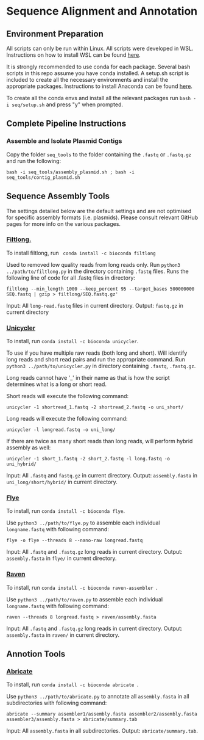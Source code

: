 # Sequence Alignment and Annotation
## Environment Preparation
All scripts can only be run within Linux. All scripts were developed in WSL.
Instructions on how to install WSL can be found [here](https://learn.microsoft.com/en-us/windows/wsl/install).

It is strongly recommended to use conda for each package. Several bash scripts in this repo assume you have conda installed. A setup.sh script is included to create all the necessary environments and install the appropriate packages.
Instructions to install Anaconda can be found [here](https://gist.github.com/kauffmanes/5e74916617f9993bc3479f401dfec7da).

To create all the conda envs and install all the relevant packages run ```bash -i seq/setup.sh``` and press "y" when prompted.

## Complete Pipeline Instructions
### Assemble and Isolate Plasmid Contigs
Copy the folder ```seq_tools``` to the folder containing the ```.fastq``` or ```.fastq.gz``` and run the following:
```
bash -i seq_tools/assembly_plasmid.sh ; bash -i seq_tools/contig_plasmid.sh
```

## Sequence Assembly Tools
The settings detailed below are the default settings and are not optimised for specific assembly formats (i.e. plasmids). Please consult relevant GitHub pages for more info on the various packages.

### [Filtlong.](<https://github.com/rrwick/Filtlong>)
To install filtlong, run ``` conda install -c bioconda filtlong```

Used to removed low quality reads from long reads only.
Run ```python3 ../path/to/filtlong.py``` in the directory containing ```.fastq``` files.
Runs the following line of code for all .fastq files in directory:
```
filtlong --min_length 1000 --keep_percent 95 --target_bases 500000000 SEQ.fastq | gzip > filtlong/SEQ.fastq.gz'
```

Input: All ```long-read.fastq``` files in current directory. Output: ```fastq.gz``` in current directory

### [Unicycler](https://github.com/rrwick/Unicycler)
To install, run ```conda install -c bioconda unicycler```.

To use if you have multiple raw reads (both long and short).
Will identify long reads and short read pairs and run the appropriate command.
Run ```python3 ../path/to/unicycler.py``` in directory containing ```.fastq```, ```.fastq.gz```.

Long reads cannot have '_' in their name as that is how the script determines what is a long or short read.

Short reads will execute the following command:
```
unicycler -1 shortread_1.fastq -2 shortread_2.fastq -o uni_short/
```
Long reads will execute the following command:
```
unicycler -l longread.fastq -o uni_long/
```

If there are twice as many short reads than long reads, will perform hybrid assembly as well:
```
unicycler -1 short_1.fastq -2 short_2.fastq -l long.fastq -o uni_hybrid/
```
Input: All ```.fastq``` and ```fastq.gz``` in current directory.
Output: ```assembly.fasta``` in ```uni_long/short/hybrid/``` in current directory.


### [Flye](https://github.com/fenderglass/Flye/)
To install, run ```conda install -c bioconda flye```.

Use ```python3 ../path/to/flye.py``` to assemble each individual ```longname.fastq``` with following command:
```
flye -o flye --threads 8 --nano-raw longread.fastq

```
Input: All ```.fastq``` and ```.fastq.gz``` long reads in current directory.
Output: ```assembly.fasta``` in ```flye/``` in current directory.

### [Raven](https://github.com/lbcb-sci/raven)
To install, run ```conda install -c bioconda raven-assembler ```.

Use ```python3 ../path/to/raven.py``` to assemble each individual ```longname.fastq``` with following command:
```
raven --threads 8 longread.fastq > raven/assembly.fasta

```
Input: All ```.fastq``` and ```.fastq.gz``` long reads in current directory.
Output: ```assembly.fasta``` in ```raven/``` in current directory.

## Annotion Tools
### [Abricate](https://github.com/tseemann/abricate)
To install, run ```conda install -c bioconda abricate ```.

Use ```python3 ../path/to/abricate.py``` to annotate all ```assembly.fasta``` in all subdirectories with following command:
```
abricate --summary assembler1/assembly.fasta assembler2/assembly.fasta assembler3/assembly.fasta > abricate/summary.tab
```

Input: All ```assembly.fasta``` in all subdirectories.
Output: ```abricate/summary.tab```.
